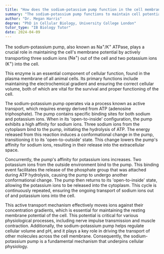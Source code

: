 ```yaml
---
title: "How does the sodium-potassium pump function in the cell membrane?"
summary: "The sodium-potassium pump functions to maintain cell potential by moving three sodium ions out and two potassium ions into the cell."
author: "Dr. Megan Harris"
degree: "PhD in Cellular Biology, University College London"
tutor_type: "IB Biology Tutor"
date: 2024-04-09
---
```


The sodium-potassium pump, also known as Na$^+$/K$^+$ ATPase, plays a crucial role in maintaining the cell's membrane potential by actively transporting three sodium ions ($\text{Na}^+$) out of the cell and two potassium ions ($\text{K}^+$) into the cell.

This enzyme is an essential component of cellular function, found in the plasma membrane of all animal cells. Its primary functions include maintaining the electrochemical gradient and ensuring the correct cellular volume, both of which are vital for the survival and proper functioning of the cell.

The sodium-potassium pump operates via a process known as active transport, which requires energy derived from ATP (adenosine triphosphate). The pump contains specific binding sites for both sodium and potassium ions. When in its 'open-to-inside' configuration, the pump exhibits a high affinity for sodium ions. Three sodium ions from the cytoplasm bind to the pump, initiating the hydrolysis of ATP. The energy released from this reaction induces a conformational change in the pump, transitioning it to its 'open-to-outside' state. This change lowers the pump's affinity for sodium ions, resulting in their release into the extracellular space.

Concurrently, the pump's affinity for potassium ions increases. Two potassium ions from the outside environment bind to the pump. This binding event facilitates the release of the phosphate group that was attached during ATP hydrolysis, causing the pump to undergo another conformational change. The pump then returns to its 'open-to-inside' state, allowing the potassium ions to be released into the cytoplasm. This cycle is continuously repeated, ensuring the ongoing transport of sodium ions out of and potassium ions into the cell.

This active transport mechanism effectively moves ions against their concentration gradients, which is essential for maintaining the resting membrane potential of the cell. This potential is critical for various physiological processes, including nerve impulse transmission and muscle contraction. Additionally, the sodium-potassium pump helps regulate cellular volume and pH, and it plays a key role in driving the transport of other molecules across the cell membrane. Consequently, the sodium-potassium pump is a fundamental mechanism that underpins cellular physiology.
    